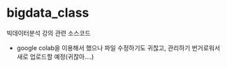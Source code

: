 # bigdata_class
빅데이터분석 강의 관련 소스코드
-  google colab을 이용해서 했으나 파일 수정하기도 귀찮고, 관리하기 번거로워서 새로 업로드할 예정(귀찮아....)

